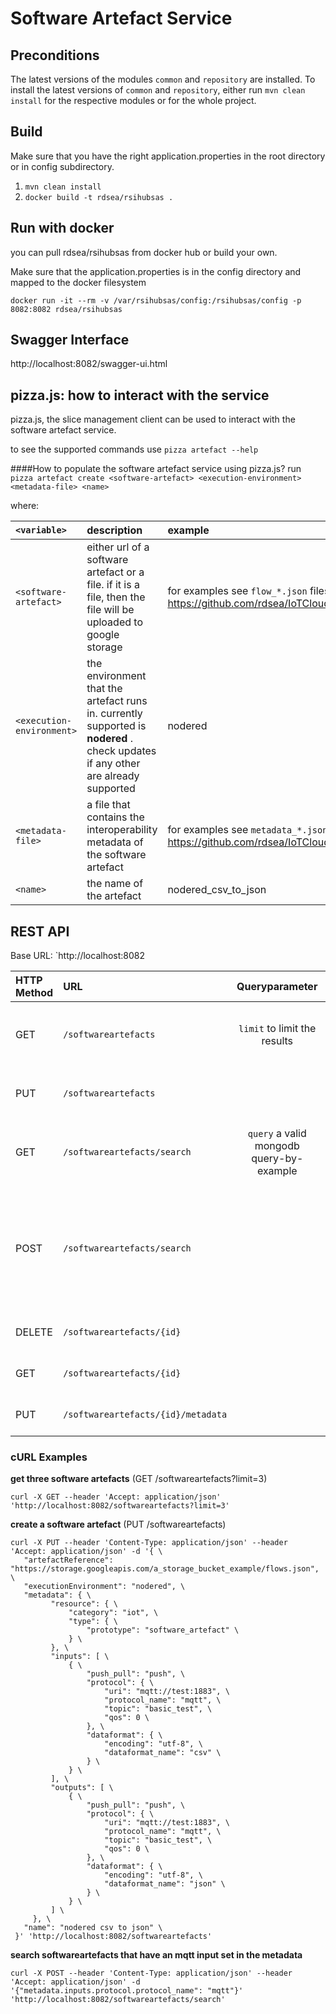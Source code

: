 # Software Artefact Service

## Preconditions

The latest versions of the modules `common` and `repository` are installed.
To install the latest versions of `common` and `repository`, either run `mvn clean install` for the respective modules or for the whole project. 

## Build

Make sure that you have the right application.properties in the root directory 
or in config subdirectory. 

1. `mvn clean install`
2. `docker build -t rdsea/rsihubsas .`

## Run with docker 

you can pull rdsea/rsihubsas from docker hub or build your own.

Make sure that the application.properties is in the config directory and mapped 
to the docker filesystem 

`docker run -it --rm -v /var/rsihubsas/config:/rsihubsas/config -p 8082:8082 rdsea/rsihubsas`


## Swagger Interface
http://localhost:8082/swagger-ui.html


## pizza.js: how to interact with the service

pizza.js, the slice management client can be used to interact with the software artefact service.

to see the supported commands use `pizza artefact --help`

####How to populate the software artefact service using pizza.js?
run `pizza artefact create <software-artefact> <execution-environment> <metadata-file> <name>`

where:

|`<variable>`| description | example |
|:--- |:--- | :---|
| `<software-artefact>` | either url of a software artefact or a file. if it is a file, then the file will be uploaded to google storage | for examples see `flow_*.json` files of https://github.com/rdsea/IoTCloudSamples/tree/master/IoTCloudUnits/node_red_dataflows |
| `<execution-environment>` | the environment that the artefact runs in. currently supported is **nodered** . check updates if any other are already supported | nodered|
| `<metadata-file>` | a file that contains the interoperability metadata of the software artefact | for examples see `metadata_*.json` files of https://github.com/rdsea/IoTCloudSamples/tree/master/IoTCloudUnits/node_red_dataflows |
| `<name>` | the name of the artefact | nodered_csv_to_json|

## REST API

Base URL: `http://localhost:8082

| HTTP Method | URL           | Queryparameter | Requestbody (JSON)| Description|
|:------------- |:-------------| :-----: | :-----:| -----:|
| GET | `/softwareartefacts` | `limit` to limit the results | | returns all SoftwareArtefacts. optionally limit the number of results with the queryparameter `limit` |
| PUT | `/softwareartefacts` | | `softwareArtefact` a valid SoftwareArtefact Object | creates a SoftwareArtefact that is specified in the requestbody |
| GET | `/softwareartefacts/search` | `query` a valid mongodb query-by-example | | queries SoftwareArtefacts with a mongodb query-by-example that is specified with the queryparameter `query`|
| POST | `/softwareartefacts/search` | | `query` a valid mongodb query-by-example  |  queries SoftwareArtefacts with a mongodb query-by-example that is specified in the requestbody. alternative implementation of `GET /softwareartefacts/search` in case the query exceeds the allowed length of a queryparameter/URL|
| DELETE | `/softwareartefacts/{id}` | | |  deletes the SoftwareArtefact with id {id}|
| GET | `/softwareartefacts/{id}` | | |  returns the SoftwareArtefact with id {id} |
| PUT | `/softwareartefacts/{id}/metadata` | | `metadata` a valid Metadata Object |  updates the Metadata of the SoftwareArtefact with id {id} |


### cURL Examples
**get three software artefacts** (GET /softwareartefacts?limit=3)

```curl -X GET --header 'Accept: application/json' 'http://localhost:8082/softwareartefacts?limit=3'```


**create a software artefact** (PUT /softwareartefacts)

```
curl -X PUT --header 'Content-Type: application/json' --header 'Accept: application/json' -d '{ \ 
   "artefactReference": "https://storage.googleapis.com/a_storage_bucket_example/flows.json", \ 
   "executionEnvironment": "nodered", \ 
   "metadata": { \ 
         "resource": { \ 
             "category": "iot", \ 
             "type": { \ 
                 "prototype": "software_artefact" \ 
             } \ 
         }, \ 
         "inputs": [ \ 
             { \ 
                 "push_pull": "push", \ 
                 "protocol": { \ 
                     "uri": "mqtt://test:1883", \ 
                     "protocol_name": "mqtt", \ 
                     "topic": "basic_test", \ 
                     "qos": 0 \ 
                 }, \ 
                 "dataformat": { \ 
                     "encoding": "utf-8", \ 
                     "dataformat_name": "csv" \ 
                 } \ 
             } \ 
         ], \ 
         "outputs": [ \ 
             { \ 
                 "push_pull": "push", \ 
                 "protocol": { \ 
                     "uri": "mqtt://test:1883", \ 
                     "protocol_name": "mqtt", \ 
                     "topic": "basic_test", \ 
                     "qos": 0 \ 
                 }, \ 
                 "dataformat": { \ 
                     "encoding": "utf-8", \ 
                     "dataformat_name": "json" \ 
                 } \ 
             } \ 
         ] \ 
     }, \ 
   "name": "nodered csv to json" \ 
 }' 'http://localhost:8082/softwareartefacts'
```


**search softwareartefacts that have an mqtt input set in the metadata** 

```curl -X POST --header 'Content-Type: application/json' --header 'Accept: application/json' -d '{"metadata.inputs.protocol.protocol_name": "mqtt"}' 'http://localhost:8082/softwareartefacts/search'```
